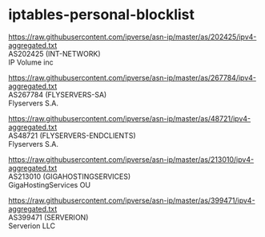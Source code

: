 # iptables-personal-blocklist

https://raw.githubusercontent.com/ipverse/asn-ip/master/as/202425/ipv4-aggregated.txt \
AS202425 (INT-NETWORK)\
IP Volume inc

https://raw.githubusercontent.com/ipverse/asn-ip/master/as/267784/ipv4-aggregated.txt \
AS267784 (FLYSERVERS-SA) \
Flyservers S.A.

https://raw.githubusercontent.com/ipverse/asn-ip/master/as/48721/ipv4-aggregated.txt \
AS48721 (FLYSERVERS-ENDCLIENTS) \
Flyservers S.A.

https://raw.githubusercontent.com/ipverse/asn-ip/master/as/213010/ipv4-aggregated.txt \
AS213010 (GIGAHOSTINGSERVICES) \
GigaHostingServices OU

https://raw.githubusercontent.com/ipverse/asn-ip/master/as/399471/ipv4-aggregated.txt \
AS399471 (SERVERION) \
Serverion LLC

